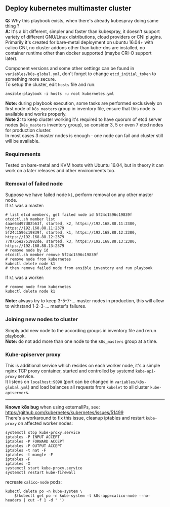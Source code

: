 ## Deploy kubernetes multimaster cluster

**Q:** Why this playbook exists, when there's already kubespray doing same thing ?  
**A:** It's a bit different, simpler and faster than kubespray, it doesn't support variety of different GNU/Linux distributions, cloud providers or CNI plugins.  
Primarily it's created for bare-metal deployment on ubuntu 16.04+ with calico CNI, no cluster addons other than kube-dns are installed, no container runtime other than docker supported (maybe CRI-O support later).  

Component versions and some other settings can be found in `variables/k8s-global.yml`, don't forget to change `etcd_initial_token` to something more secure.  
To setup the cluster, edit `hosts` file and run:
```
ansible-playbook -i hosts -u root kubernetes.yml
```
**Note:** during playbook execution, some tasks are performed exclusively on first node of `k8s_masters` group in inventory file, ensure that this node is available and works properly.  
**Note 2:** to keep cluster working it's required to have quorum of etcd server nodes (`k8s_masters` inventory group), so consider 3, 5 or even 7 etcd nodes for production cluster.  
In most cases 3 master nodes is enough - one node can fail and cluster still will be available.  


### Requirements
Tested on bare-metal and KVM hosts with Ubuntu 16.04, but in theory it can work on a later releases and other environments too.


### Removal of failed node
Suppose we have failed node `k1`, perform removal on any other master node.  
If `k1` was a master:  
```
# list etcd members, get failed node id 5f24c1596c19839f
etcdctl.sh member list
4aae64497d02b63f, started, k2, https://192.168.88.11:2380, https://192.168.88.11:2379
5f24c1596c19839f, started, k1, https://192.168.88.12:2380, https://192.168.88.12:2379
770755e2751982de, started, k3, https://192.168.88.13:2380, https://192.168.88.13:2379
# remove node by id
etcdctl.sh member remove 5f24c1596c19839f
# remove node from kubernetes
kubectl delete node k1
# then remove failed node from ansible inventory and run playbook
```

If `k1` was a worker:
```
# remove node from kubernetes
kubectl delete node k1
```
**Note:** always try to keep 3-5-7-... master nodes in production, this will allow to withstand 1-2-3-... master's failures.


### Joining new nodes to cluster
Simply add new node to the according groups in inventory file and rerun playbook.  
**Note:** do not add more than one node to the `k8s_masters` group at a time.  


### Kube-apiserver proxy
This is additional service which resides on each worker node, it's a simple nginx TCP proxy container, started and controlled by systemd `kube-api-proxy` service.  
It listens on `localhost:9090` (port can be changed in `variables/k8s-global.yml`) and load balances all requests from `kubelet` to all cluster `kube-apiserver`s.  


---
**Known k8s bug** when using externalIPs, see: https://github.com/kubernetes/kubernetes/issues/51499  
There's a workaround to fix this issue, cleanup iptables and restart `kube-proxy` on affected worker nodes:
```
systemctl stop kube-proxy.service
iptables -P INPUT ACCEPT
iptables -P FORWARD ACCEPT
iptables -P OUTPUT ACCEPT
iptables -t nat -F
iptables -t mangle -F
iptables -F
iptables -X
systemctl start kube-proxy.service
systemctl restart kube-firewall
```

recreate `calico-node` pods:
```
kubectl delete po -n kube-system \
    $(kubectl get po -n kube-system -l k8s-app=calico-node --no-headers | cut -f 1 -d ' ')
```
